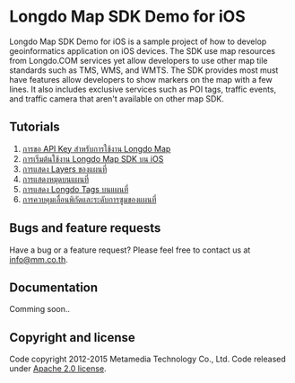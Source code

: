 # Longdo Map SDK Demo for iOS

Longdo Map SDK Demo for iOS is a sample project of how to develop geoinformatics application on iOS devices. The SDK use map resources from Longdo.COM services yet allow developers to use other map tile standards such as TMS, WMS, and WMTS. The SDK provides most must have features allow developers to show markers on the map with a few lines. It also includes exclusive services such as POI tags, traffic events, and traffic camera that aren't available on other map SDK.

## Tutorials

1. [การขอ API Key สำหรับการใช้งาน Longdo Map](https://github.com/MetamediaTechnology/longdo-map-demo-ios/wiki/%E0%B8%81%E0%B8%B2%E0%B8%A3%E0%B8%82%E0%B8%AD-API-Key-%E0%B8%AA%E0%B8%B3%E0%B8%AB%E0%B8%A3%E0%B8%B1%E0%B8%9A%E0%B8%81%E0%B8%B2%E0%B8%A3%E0%B9%83%E0%B8%8A%E0%B9%89%E0%B8%87%E0%B8%B2%E0%B8%99-Longdo-Map)
2. [การเริ่มต้นใช้งาน Longdo Map SDK บน iOS](https://github.com/MetamediaTechnology/longdo-map-demo-ios/wiki/%E0%B8%81%E0%B8%B2%E0%B8%A3%E0%B9%80%E0%B8%A3%E0%B8%B4%E0%B9%88%E0%B8%A1%E0%B8%95%E0%B9%89%E0%B8%99%E0%B9%83%E0%B8%8A%E0%B9%89%E0%B8%87%E0%B8%B2%E0%B8%99-Longdo-Map-SDK-%E0%B8%9A%E0%B8%99-iOS)
3. [การแสดง Layers ของแผนที่](https://github.com/MetamediaTechnology/longdo-map-demo-ios/wiki/%E0%B8%81%E0%B8%B2%E0%B8%A3%E0%B9%81%E0%B8%AA%E0%B8%94%E0%B8%87-Layers-%E0%B8%82%E0%B8%AD%E0%B8%87%E0%B9%81%E0%B8%9C%E0%B8%99%E0%B8%97%E0%B8%B5%E0%B9%88)
4. [การแสดงหมุดบนแผนที่](https://github.com/MetamediaTechnology/longdo-map-demo-ios/wiki/%E0%B8%81%E0%B8%B2%E0%B8%A3%E0%B9%81%E0%B8%AA%E0%B8%94%E0%B8%87%E0%B8%AB%E0%B8%A1%E0%B8%B8%E0%B8%94%E0%B8%9A%E0%B8%99%E0%B9%81%E0%B8%9C%E0%B8%99%E0%B8%97%E0%B8%B5%E0%B9%88)
5. [การแสดง Longdo Tags บนแผนที่](https://github.com/MetamediaTechnology/longdo-map-demo-ios/wiki/%E0%B8%81%E0%B8%B2%E0%B8%A3%E0%B9%81%E0%B8%AA%E0%B8%94%E0%B8%87-Longdo-Tags-%E0%B8%9A%E0%B8%99%E0%B9%81%E0%B8%9C%E0%B8%99%E0%B8%97%E0%B8%B5%E0%B9%88)
6. [การควบคุมเลื่อนพิกัดและระดับการซูมของแผนที่](https://github.com/MetamediaTechnology/longdo-map-demo-ios/wiki/%E0%B8%81%E0%B8%B2%E0%B8%A3%E0%B8%84%E0%B8%A7%E0%B8%9A%E0%B8%84%E0%B8%B8%E0%B8%A1%E0%B9%80%E0%B8%A5%E0%B8%B7%E0%B9%88%E0%B8%AD%E0%B8%99%E0%B8%9E%E0%B8%B4%E0%B8%81%E0%B8%B1%E0%B8%94%E0%B9%81%E0%B8%A5%E0%B8%B0%E0%B8%A3%E0%B8%B0%E0%B8%94%E0%B8%B1%E0%B8%9A%E0%B8%81%E0%B8%B2%E0%B8%A3%E0%B8%8B%E0%B8%B9%E0%B8%A1%E0%B8%82%E0%B8%AD%E0%B8%87%E0%B9%81%E0%B8%9C%E0%B8%99%E0%B8%97%E0%B8%B5%E0%B9%88)

## Bugs and feature requests

Have a bug or a feature request? Please feel free to contact us at [info@mm.co.th](info@mm.co.th).

## Documentation

Comming soon..

## Copyright and license

Code copyright 2012-2015 Metamedia Technology Co., Ltd. Code released under [Apache 2.0 license](https://github.com/MetamediaTechnology/longdo-map-demo-ios/blob/master/LICENSE).
